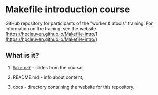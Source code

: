 # Makefile introduction course 

GitHub repository for participants of the "worker & atools" training. For information on the training, see the website [https://hpcleuven.github.io/Makefile-intro/](https://hpcleuven.github.io/Makefile-intro/)

## What is it?

1. [`Make.pdf`](Make.pdf) - slides from the course,

1. README.md - info about content,

1. docs - directory containing the website for this repository.


